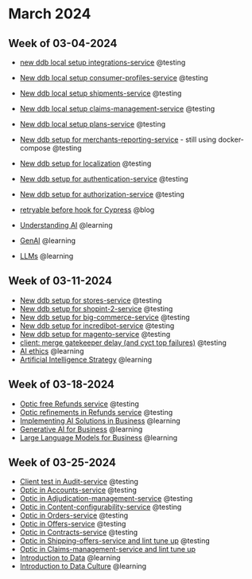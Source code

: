 # March 2024

## Week of 03-04-2024

* [new ddb local setup integrations-service](https://github.com/helloextend/integrations-service/pull/126) @testing

* [New ddb local setup consumer-profiles-service](https://github.com/helloextend/consumer-profiles-service/pull/337) @testing

* [New ddb local setup shipments-service](https://github.com/helloextend/shipments-service/pull/453/files) @testing

* [New ddb local setup claims-management-service](https://github.com/helloextend/claims-management-service/pull/652) @testing

* [New ddb local setup  plans-service](https://github.com/helloextend/plans-service/pull/325) @testing

* [New ddb setup for merchants-reporting-service](https://github.com/helloextend/merchants-reporting-service/pull/289) - still using docker-compose @testing

* [New ddb setup for localization](https://github.com/helloextend/localization-service/pull/271) @testing

* [New ddb setup for authentication-service](https://github.com/helloextend/authentication-service/pull/1209) @testing

* [New ddb setup for authorization-service](https://github.com/helloextend/authorization-service/pull/1060) @testing

* [retryable before hook for Cypress](https://www.youtube.com/watch?v=g1oSBZ7vQTI) @blog

* [Understanding AI](https://app.datacamp.com/learn/courses/understanding-artificial-intelligence) @learning

* [GenAI](https://app.datacamp.com/learn/courses/generative-ai-concepts) @learning

* [LLMs](https://app.datacamp.com/learn/courses/large-language-models-llms-concepts) @learning

## Week of 03-11-2024

* [New ddb setup for stores-service](https://github.com/helloextend/stores-service/pull/436) @testing
* [New ddb setup for shopint-2-service](https://github.com/helloextend/shopint-2-service/pull/609) @testing
* [New ddb setup for big-commerce-service](https://github.com/helloextend/big-commerce-service/pull/505) @testing
* [New ddb setup for incredibot-service](https://github.com/helloextend/incredibot-service/pull/884) @testing
* [New ddb setup for magento-service](https://github.com/helloextend/magento-service/pull/438) @testing
* [client: merge gatekeeper delay (and cyct top failures)](https://github.com/helloextend/client/pull/7517) @testing
* [AI ethics](https://app.datacamp.com/learn/courses/ai-ethics) @learning
* [Artificial Intelligence Strategy](https://app.datacamp.com/learn/courses/artificial-intelligence-ai-strategy) @learning

## Week of 03-18-2024

* [Optic free Refunds service](https://github.com/helloextend/refunds-service/pull/536) @testing
* [Optic refinements in Refunds service](https://github.com/helloextend/refunds-service/pull/538) @testing
* [Implementing AI Solutions in Business](https://app.datacamp.com/learn/courses/implementing-ai-solutions-in-business) @learning
* [Generative AI for Business](https://app.datacamp.com/learn/courses/generative-ai-for-business) @learning
* [Large Language Models for Business](https://app.datacamp.com/learn/courses/large-language-models-for-business) @learning

## Week of 03-25-2024

* [Client test in Audit-service](https://github.com/helloextend/audit-service/pull/374) @testing
* [Optic in Accounts-service](https://github.com/helloextend/accounts-service/pull/600) @testing
* [Optic in Adjudication-management-service](https://github.com/helloextend/adjudication-management-service/pull/764) @testing
* [Optic in Content-configurability-service](https://github.com/helloextend/content-configurability-service/pull/408) @testing
* [Optic in Orders-service](https://github.com/helloextend/orders-service/pull/855) @testing
* [Optic in Offers-service](https://github.com/helloextend/offers-service/pull/462) @testing
* [Optic in Contracts-service](https://github.com/helloextend/contracts-service/pull/680) @testing
* [Optic in Shipping-offers-service and lint tune up](https://github.com/helloextend/shipping-offers-service/pull/449) @testing
* [Optic in Claims-management-service and lint tune up](https://github.com/helloextend/claims-management-service/pull/711)
* [Introduction to Data](https://app.datacamp.com/learn/courses/introduction-to-data) @learning
* [Introduction to Data Culture](https://app.datacamp.com/learn/courses/introduction-to-data-culture) @learning







